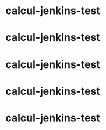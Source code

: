 # calcul-jenkins-test
# calcul-jenkins-test
# calcul-jenkins-test
# calcul-jenkins-test
# calcul-jenkins-test
